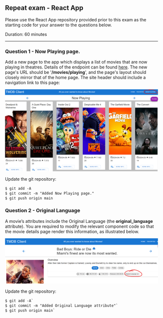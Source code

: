 ## Repeat exam - React App

Please use the React App repository provided prior to this exam as the starting code for your answer to the questions below.

Duration: 60 minutes

-------------------------------

### Question 1 - Now Playing page. 

Add a new page to the app which displays a list of movies that are now playing in theatres. Details of the endpoint can be found [here](https://developer.themoviedb.org/reference/movie-now-playing-list).
The new page's URL should be '**/movies/playing**', and the page's layout should closely mirror that of the home page. The site header should include a navigation link to this page:

![image-20240805112759314](./img/image-20240805112759314.png)



Update the git repository:

```
$ git add -A
$ git commit -m "Added Now Playing page."
$ git push origin main
```

### Question 2 - Original Language

A movie’s attributes include the Original Language (the **original_language** attribute). You are required to modify the relevant component code so that the movie details page render this information, as illustrated below.

![alt text](./img/image.png)

Update the git repository:

```
$ git add -A`
$ git commit -m "Added Original Language attribute"`
$ git push origin main`
```
